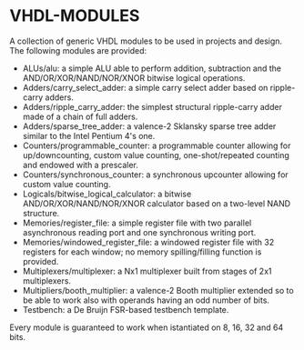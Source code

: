 # VHDL-MODULES
A collection of generic VHDL modules to be used in projects and design. The following modules are provided:

  - ALUs/alu: a simple ALU able to perform addition, subtraction and the AND/OR/XOR/NAND/NOR/XNOR bitwise logical operations.
  - Adders/carry_select_adder: a simple carry select adder based on ripple-carry adders.
  - Adders/ripple_carry_adder: the simplest structural ripple-carry adder made of a chain of full adders.
  - Adders/sparse_tree_adder: a valence-2 Sklansky sparse tree adder similar to the Intel Pentium 4's one.
  - Counters/programmable_counter: a programmable counter allowing for up/downcounting, custom value counting, one-shot/repeated counting and endowed with a prescaler.
  - Counters/synchronous_counter: a synchronous upcounter allowing for custom value counting.
  - Logicals/bitwise_logical_calculator: a bitwise AND/OR/XOR/NAND/NOR/XNOR calculator based on a two-level NAND structure.
  - Memories/register_file: a simple register file with two parallel asynchronous reading port and one synchronous writing port.
  - Memories/windowed_register_file: a windowed register file with 32 registers for each window; no memory spilling/filling function is provided.
  - Multiplexers/multiplexer: a Nx1 multiplexer built from stages of 2x1 multiplexers.
  - Multipliers/booth_multiplier: a valence-2 Booth multiplier extended so to be able to work also with operands having an odd number of bits.
  - Testbench: a De Bruijn FSR-based testbench template.
  
Every module is guaranteed to work when istantiated on 8, 16, 32 and 64 bits.
